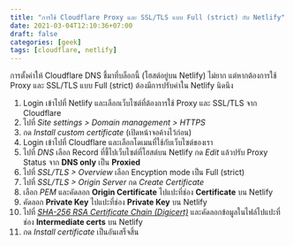 ```yaml
---
title: "การใช้ Cloudflare Proxy และ SSL/TLS แบบ Full (strict) กับ Netlify"
date: 2021-03-04T12:10:36+07:00
draft: false
categories: [geek]
tags: [cloudflare, netlify]
---
```


การตั้งค่าให้ Cloudflare DNS ชี้มาที่บล็อกนี้ (โฮสต์อยู่บน Netlify) ไม่ยาก แต่หากต้องการใช้ Proxy และ SSL/TLS แบบ Full (strict) ต้องมีการปรับค่าใน Netlify นิดนึง <!--more-->

1. Login เข้าไปที่ Netlify และเลือกเว็บไซต์ที่ต้องการใช้ Proxy และ SSL/TLS จาก Cloudflare
2. ไปที่ *Site settings > Domain management > HTTPS*
3. กด *Install custom certificate* (เปิดหน้าจอค้างไว้ก่อน)
4. Login เข้าไปที่ Cloudflare และเลือกโดเมนที่ใช้กับเว็บไซต์ของเรา
5. ไปที่ *DNS* เลือก Record ที่ชี้ไปเว็บไซต์ที่โฮสต์บน Netlify กด *Edit* แล้วปรับ Proxy Status จาก __DNS only__ เป็น __Proxied__
6. ไปที่ *SSL/TLS > Overview* เลือก Encyption mode เป็น Full (strict)
7. ไปที่ *SSL/TLS > Origin Server* กด *Create Certificate*
8. เลือก *PEM* และคัดลอก __Origin Certificate__ ไปแปะที่ช่อง __Certificate__ บน Netlify
9. คัดลอก __Private Key__ ไปแปะที่ช่อง __Private Key__ บน Netlify
10. ไปที่ *[SHA-256 RSA Certificate Chain (Digicert)](https://crt.sh/?d=2392142934)* และคัดลอกข้อมูลในไฟล์ไปแปะที่ช่อง __Intermediate certs__ บน Netlify
11. กด *Install certificate* เป็นอันเสร็จสิ้น

